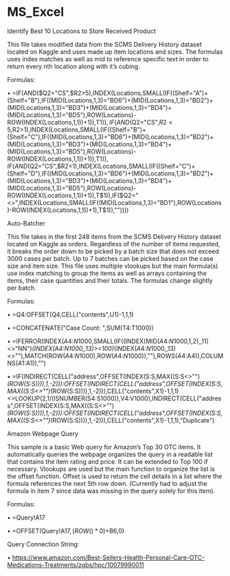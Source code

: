 # MS_Excel
Identify Best 10 Locations to Store Received Product

This file takes modified data from the SCMS Delivery History dataset located on Kaggle and uses made up item locations and sizes. The formulas uses index matches as well as mid to reference specific text in order to return every nth location along with it’s cubing.

Formulas:

•	=IF(AND($Q2="CS",$R2>5),INDEX(Locations,SMALL(IF((Shelf="A")+(Shelf="B"),IF((MID(Locations,1,3)="BD6")+(MID(Locations,1,3)="BD2")+(MID(Locations,1,3)="BD3")+(MID(Locations,1,3)="BD4")+(MID(Locations,1,3)="BD5"),ROW(Locations)-ROW(INDEX(Locations,1,1))+1)),T$1)),IF(AND($Q2="CS",$R2<5,$R2>1),INDEX(Locations,SMALL(IF((Shelf="B")+(Shelf="C"),IF((MID(Locations,1,3)="BD6")+(MID(Locations,1,3)="BD2")+(MID(Locations,1,3)="BD3")+(MID(Locations,1,3)="BD4")+(MID(Locations,1,3)="BD5"),ROW(Locations)-ROW(INDEX(Locations,1,1))+1)),T$1)),IF(AND($Q2="CS",$R2<1),INDEX(Locations,SMALL(IF((Shelf="C")+(Shelf="D"),IF((MID(Locations,1,3)="BD6")+(MID(Locations,1,3)="BD2")+(MID(Locations,1,3)="BD3")+(MID(Locations,1,3)="BD4")+(MID(Locations,1,3)="BD5"),ROW(Locations)-ROW(INDEX(Locations,1,1))+1)),T$1)),IF($Q2="<>",INDEX(Locations,SMALL(IF((MID(Locations,1,3)="BD1"),ROW(Locations)-ROW(INDEX(Locations,1,1))+1),T$1)),""))))

Auto-Batcher

This file takes in the first 248 items from the SCMS Delivery History dataset located on Kaggle as orders. Regardless of the number of items requested, it breaks the order down to be picked by a batch size that does not exceed 3000 cases per batch. Up to 7 batches can be picked based on the case size and item size. This file uses multiple vlookups but the main formula(s) use index matching to group the items as well as arrays containing the items, their case quantities and their totals. The formulas change slightly per batch.

Formulas:

•	=Q4:OFFSET(Q4,CELL("contents",U1)-1,1,1)

•	=CONCATENATE("Case Count: ",SUM(T4:T1000))

•	=IFERROR(INDEX($A$4:$N$1000,SMALL(IF((INDEX(MID($A$4:$N$1000,1,2),,11)<>"NN")*(INDEX($A$4:$N$1000,,13)>=100)*(INDEX($A$4:$N$1000,,13)<>""),MATCH(ROW($A$4:$N$1000),ROW($A$4:$N$1000)),""),ROWS($A$4:A4)),COLUMNS($A$1:A1)),"")

•	=IF(INDIRECT(CELL("address",OFFSET(INDEX(S:S,MAX((S:S<>"")*(ROW(S:S)))),1,-2))):OFFSET(INDIRECT(CELL("address",OFFSET(INDEX(S:S,MAX((S:S<>"")*(ROW(S:S)))),1,-2))),CELL("contents",X1)-1,1,1)<>LOOKUP(2,1/(ISNUMBER(S4:S1000)),V4:V1000),INDIRECT(CELL("address",OFFSET(INDEX(S:S,MAX((S:S<>"")*(ROW(S:S)))),1,-2))):OFFSET(INDIRECT(CELL("address",OFFSET(INDEX(S:S,MAX((S:S<>"")*(ROW(S:S)))),1,-2))),CELL("contents",X1)-1,1,1),"Duplicate")


Amazon Webpage Query

This sample is a basic Web query for Amazon’s Top 30 OTC items. It automatically queries the webpage organizes the query in a readable list that contains the item rating and price. It can be extended to Top 100 if necessary. Vlookups are used but the main function to organize the list is the offset function. Offset is used to return the cell details in a list where the formula references the next 5th row down. (Currently had to adjust the formula in item 7 since data was missing in the query solely for this item).

Formulas:

•	=Query!A17

•	=OFFSET(Query!A$17,(ROW()*0)+$B6,0)

Query Connection String:

•	https://www.amazon.com/Best-Sellers-Health-Personal-Care-OTC-Medications-Treatments/zgbs/hpc/10079990011


